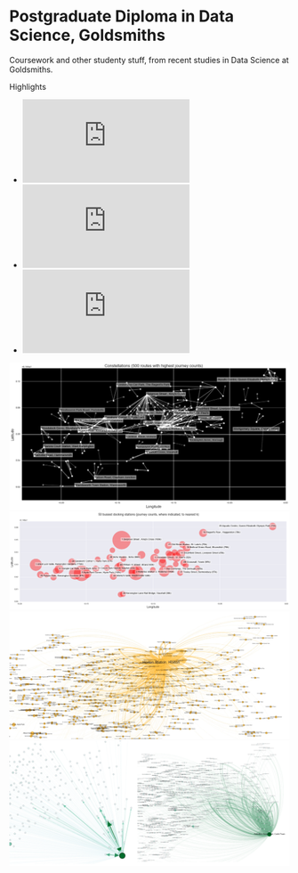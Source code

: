 # Postgraduate Diploma in Data Science, Goldsmiths 

Coursework and other studenty stuff, from recent studies in Data Science at Goldsmiths. 

Highlights

- ![My data visualisation project using TFL Cycle Hire data](https://github.com/downinja/Postgraduate-Diploma-in-Data-Science/blob/master/data%20visualisation/Santander%20Cycle%20Hire%20Usage%20Statistics.pdf)
- ![Further analysis of TFL Cycle Hire data using Page Rank](https://github.com/downinja/Postgraduate-Diploma-in-Data-Science/blob/master/big%20data%20applications/Assignment%202/IS71059B%20Assignment%202%20Report.pdf)
- ![A quick investigation into uses of music vs attachment style](https://github.com/downinja/Postgraduate-Diploma-in-Data-Science/blob/master/data%20visualisation/Uses%20of%20Music%20vs%20Attachment%20Style.pdf)


![A plot of the busiest journeys resembling constellations in the night sky](https://github.com/downinja/MSc-Data-Science/blob/master/data%20visualisation/constellations.png?raw=true)
![A bubble chart of the busiest docking stations](https://github.com/downinja/MSc-Data-Science/blob/master/data%20visualisation/bubbles.png?raw=true)
![A plot of Personalised Page Rank for the Hoxton Station docking station](https://github.com/downinja/MSc-Data-Science/blob/master/big%20data%20applications/Assignment%202/ppr_hoxton.jpg?raw=true)
![A plot of Personalised Page Rank for the Cubitt Town docking station](https://github.com/downinja/MSc-Data-Science/blob/master/big%20data%20applications/Assignment%202/ppr_cubitt.png?raw=true)
